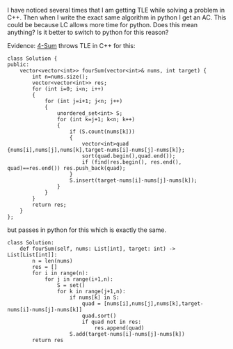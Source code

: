 I have noticed several times that I am getting TLE while solving a problem in C++. Then when I write the exact same algorithm in python I get an AC. This could be because LC allows more time for python. Does this mean anything? Is it better to switch to python for this reason?

Evidence:
[4-Sum](https://leetcode.com/problems/4sum) throws TLE in C++ for this:
```
class Solution {
public:
    vector<vector<int>> fourSum(vector<int>& nums, int target) {
        int n=nums.size();
        vector<vector<int>> res;
        for (int i=0; i<n; i++)
        {
            for (int j=i+1; j<n; j++)
            {
                unordered_set<int> S;
                for (int k=j+1; k<n; k++)
                {
                    if (S.count(nums[k])) 
                    {
                        vector<int>quad {nums[i],nums[j],nums[k],target-nums[i]-nums[j]-nums[k]};
                        sort(quad.begin(),quad.end());
                        if (find(res.begin(), res.end(), quad)==res.end()) res.push_back(quad);
                    }
                    S.insert(target-nums[i]-nums[j]-nums[k]);
                }
            }
        }
        return res;
    }
};
```
but passes in python for this which is exactly the same.
```
class Solution:
    def fourSum(self, nums: List[int], target: int) -> List[List[int]]:
        n = len(nums)
        res = []
        for i in range(n):
            for j in range(i+1,n):
                S = set()
                for k in range(j+1,n):
                    if nums[k] in S:
                        quad = [nums[i],nums[j],nums[k],target-nums[i]-nums[j]-nums[k]]
                        quad.sort()
                        if quad not in res:
                            res.append(quad)
                    S.add(target-nums[i]-nums[j]-nums[k])
        return res
```